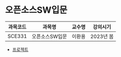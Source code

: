 # 오픈소스SW입문

| 과목코드 | 과목명         | 교수명 | 강의시기  |
|----------|----------------|--------|-----------|
| SCE331   | 오픈소스SW입문 | 이환용 | 2023년 봄 |

- [프로젝트](https://github.com/parksb/rust-cli-book-ko-kr)
